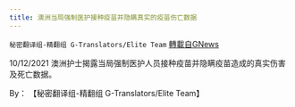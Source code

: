 ```yaml
---
title: 澳洲当局强制医护接种疫苗并隐瞒真实的疫苗伤亡数据
---
```

`秘密翻译组-精翻组 G-Translators/Elite Team` [轉載自GNews](https://gnews.org/zh-hans/1593430/)

10/12/2021 澳洲护士揭露当局强制医护人员接种疫苗并隐瞒疫苗造成的真实伤害及死亡数据。

By： 【秘密翻译组-精翻组 G-Translators/Elite Team】

